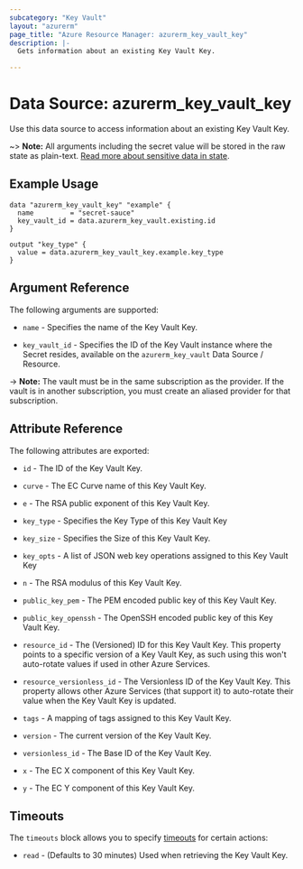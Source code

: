 ```yaml
---
subcategory: "Key Vault"
layout: "azurerm"
page_title: "Azure Resource Manager: azurerm_key_vault_key"
description: |-
  Gets information about an existing Key Vault Key.

---
```


# Data Source: azurerm_key_vault_key

Use this data source to access information about an existing Key Vault Key.

~> **Note:** All arguments including the secret value will be stored in the raw state as plain-text.
[Read more about sensitive data in state](/docs/state/sensitive-data.html).

## Example Usage

```hcl
data "azurerm_key_vault_key" "example" {
  name         = "secret-sauce"
  key_vault_id = data.azurerm_key_vault.existing.id
}

output "key_type" {
  value = data.azurerm_key_vault_key.example.key_type
}
```

## Argument Reference

The following arguments are supported:

* `name` - Specifies the name of the Key Vault Key.

* `key_vault_id` - Specifies the ID of the Key Vault instance where the Secret resides, available on the `azurerm_key_vault` Data Source / Resource.

-> **Note:** The vault must be in the same subscription as the provider. If the vault is in another subscription, you must create an aliased provider for that subscription.

## Attribute Reference

The following attributes are exported:

* `id` - The ID of the Key Vault Key.

* `curve` - The EC Curve name of this Key Vault Key.

* `e` - The RSA public exponent of this Key Vault Key.

* `key_type` - Specifies the Key Type of this Key Vault Key

* `key_size` - Specifies the Size of this Key Vault Key.

* `key_opts` - A list of JSON web key operations assigned to this Key Vault Key

* `n` - The RSA modulus of this Key Vault Key.

* `public_key_pem` - The PEM encoded public key of this Key Vault Key.

* `public_key_openssh` - The OpenSSH encoded public key of this Key Vault Key.

* `resource_id` - The (Versioned) ID for this Key Vault Key. This property points to a specific version of a Key Vault Key, as such using this won't auto-rotate values if used in other Azure Services.

* `resource_versionless_id` - The Versionless ID of the Key Vault Key. This property allows other Azure Services (that support it) to auto-rotate their value when the Key Vault Key is updated.

* `tags` - A mapping of tags assigned to this Key Vault Key.

* `version` - The current version of the Key Vault Key.

* `versionless_id` - The Base ID of the Key Vault Key.

* `x` - The EC X component of this Key Vault Key.

* `y` - The EC Y component of this Key Vault Key.

## Timeouts

The `timeouts` block allows you to specify [timeouts](https://developer.hashicorp.com/terraform/language/resources/configure#define-operation-timeouts) for certain actions:

* `read` - (Defaults to 30 minutes) Used when retrieving the Key Vault Key.
